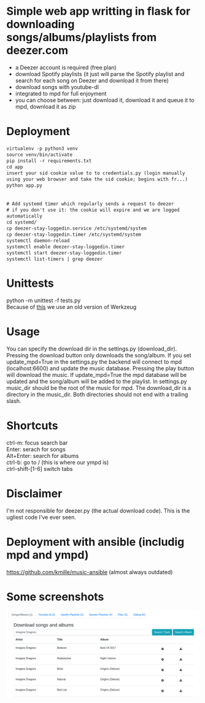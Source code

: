 # Simple web app writting in flask for downloading songs/albums/playlists from deezer.com
- a Deezer account is required (free plan)
- download Spotify playlists (it just will parse the Spotify playlist and search for each song on Deezer and download it from there)
- download songs with youtube-dl
- integrated to mpd for full enjoyment
- you can choose between: just download it, download it and queue it to mpd, download it as zip


# Deployment
```
virtualenv -p python3 venv
source venv/bin/activate
pip install -r requirements.txt
cd app
insert your sid cookie value to to credentials.py (login manually using your web browser and take the sid cookie; begins with fr...)
python app.py


# Add systemd timer which regularly sends a request to deezer 
# if you don't use it: the cookie will expire and we are logged automatically 
cd systemd/
cp deezer-stay-loggedin.service /etc/systemd/system
cp deezer-stay-loggedin.timer /etc/systemd/system
systemctl daemon-reload
systemctl enable deezer-stay-loggedin.timer
systemctl start deezer-stay-loggedin.timer
systemctl list-timers | grep deezer

```

# Unittests
python -m unittest -f tests.py  
Because of [this](https://github.com/general03/flask-autoindex/issues/53])  we use an old version of Werkzeug   


# Usage
You can specify the download dir in the settings.py (download_dir). Pressing the download button only downloads the song/album. If you set update_mpd=True in the settings.py the backend will connect to mpd (localhost:6600) and update the music database. Pressing the play button will download the music. If update_mpd=True the mpd database will be updated and the song/album will be added to the playlist. In settings.py music_dir should be the root of the music for mpd. The download_dir is a directory in the music_dir. Both directories should not end with a trailing slash.

# Shortcuts
ctrl-m: focus search bar  
Enter: serach for songs  
Alt+Enter: search for albums  
ctrl-b: go to / (this is where our ympd is)  
ctrl-shift-[1-6] switch tabs  

# Disclaimer
I'm not responsible for deezer.py (the actual download code). This is the ugliest code I've ever seen.

# Deployment with ansible (includig mpd and ympd)
https://github.com/kmille/music-ansible (almost always outdated)

# Some screenshots
![okay](/screenshots/2020-03-11-111518_screenshot.png)  
